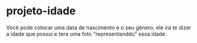 # projeto-idade       

Você pode colocar uma data de nascimento e o seu gênero, ele irá te dizer a idade que possui e tera uma foto "representanddo" essa idade.


